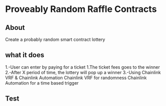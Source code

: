 # Proveably Random Raffle Contracts

## About

Create a probably random smart contract lottery

## what it does

1.-User can enter by paying for a ticket
    1.The ticket fees goes to the winner
2.-After X period of time, the lottery will pop up a winner
3.-Using Chainlink VRF & Chainlink Automation
    Chainlink VRF for randomness
    Chainlink Automation for a time based trigger
## Test